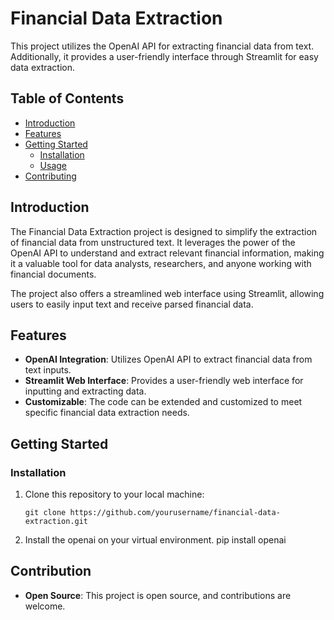 # Financial Data Extraction

This project utilizes the OpenAI API for extracting financial data from text. Additionally, it provides a user-friendly interface through Streamlit for easy data extraction.

## Table of Contents

- [Introduction](#introduction)
- [Features](#features)
- [Getting Started](#getting-started)
  - [Installation](#installation)
  - [Usage](#usage)
- [Contributing](#contributing)


## Introduction

The Financial Data Extraction project is designed to simplify the extraction of financial data from unstructured text. It leverages the power of the OpenAI API to understand and extract relevant financial information, making it a valuable tool for data analysts, researchers, and anyone working with financial documents.

The project also offers a streamlined web interface using Streamlit, allowing users to easily input text and receive parsed financial data.

## Features

- **OpenAI Integration**: Utilizes OpenAI API to extract financial data from text inputs.
- **Streamlit Web Interface**: Provides a user-friendly web interface for inputting and extracting data.
- **Customizable**: The code can be extended and customized to meet specific financial data extraction needs.


## Getting Started

### Installation

1. Clone this repository to your local machine:

   ```shell
   git clone https://github.com/yourusername/financial-data-extraction.git

2. Install the openai on your virtual environment.
    pip install openai


## Contribution

- **Open Source**: This project is open source, and contributions are welcome.

   
